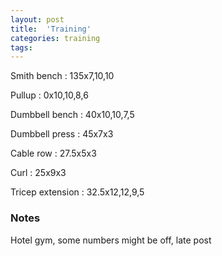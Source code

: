 ```yaml
---
layout: post
title:  'Training'
categories: training
tags: 
---
```


Smith bench : 135x7,10,10

Pullup  : 0x10,10,8,6

Dumbbell bench  : 40x10,10,7,5

Dumbbell press  : 45x7x3

Cable row : 27.5x5x3

Curl  : 25x9x3

Tricep extension  : 32.5x12,12,9,5

### Notes

Hotel gym, some numbers might be off, late post

